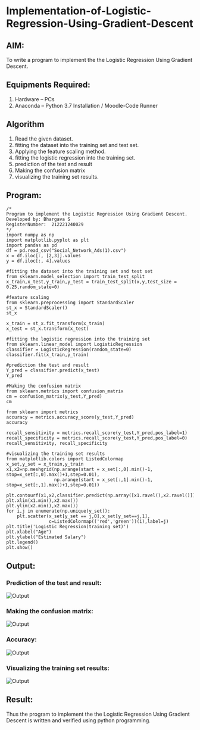 # Implementation-of-Logistic-Regression-Using-Gradient-Descent

## AIM:
To write a program to implement the the Logistic Regression Using Gradient Descent.

## Equipments Required:
1. Hardware – PCs
2. Anaconda – Python 3.7 Installation / Moodle-Code Runner

## Algorithm
1. Read the given dataset.
2. fitting the dataset into the training set and test set.
3. Applying the feature scaling method.
4. fitting the logistic regression into the training set.
5. prediction of the test and result
6. Making the confusion matrix
7. visualizing the training set results.


## Program:
```
/*
Program to implement the Logistic Regression Using Gradient Descent.
Developed by: Bhargava S
RegisterNumber:  212221240029
*/
import numpy as np
import matplotlib.pyplot as plt
import pandas as pd
df = pd.read_csv("Social_Network_Ads(1).csv")
x = df.iloc[:, [2,3]].values
y = df.iloc[:, 4].values

#fitting the dataset into the training set and test set
from sklearn.model_selection import train_test_split
x_train,x_test,y_train,y_test = train_test_split(x,y,test_size = 0.25,random_state=0)

#feature scaling
from sklearn.preprocessing import StandardScaler
st_x = StandardScaler()
st_x

x_train = st_x.fit_transform(x_train)
x_test = st_x.transform(x_test)

#fitting the logistic regression into the training set
from sklearn.linear_model import LogisticRegression
classifier = LogisticRegression(random_state=0)
classifier.fit(x_train,y_train)

#prediction the test and result
Y_pred = classifier.predict(x_test)
Y_pred

#Making the confusion matrix
from sklearn.metrics import confusion_matrix
cm = confusion_matrix(y_test,Y_pred)
cm

from sklearn import metrics
accuracy = metrics.accuracy_score(y_test,Y_pred)
accuracy

recall_sensitivity = metrics.recall_score(y_test,Y_pred,pos_label=1)
recall_specificity = metrics.recall_score(y_test,Y_pred,pos_label=0)
recall_sensitivity, recall_specificity

#visualizing the training set results
from matplotlib.colors import ListedColormap
x_set,y_set = x_train,y_train
x1,x2=np.meshgrid(np.arange(start = x_set[:,0].min()-1, stop=x_set[:,0].max()+1,step=0.01),
                  np.arange(start = x_set[:,1].min()-1, stop=x_set[:,1].max()+1,step=0.01))

plt.contourf(x1,x2,classifier.predict(np.array([x1.ravel(),x2.ravel()]).T).reshape(x1.shape),alpha=0.75,cmap=ListedColormap(('red','green')))
plt.xlim(x1.min(),x2.max())
plt.ylim(x2.min(),x2.max())
for i,j in enumerate(np.unique(y_set)):
    plt.scatter(x_set[y_set == j,0],x_set[y_set==j,1],
                c=ListedColormap(('red','green'))(i),label=j)
plt.title('Logistic Regression(training set)')
plt.xlabel("Age")
plt.ylabel("Estimated Salary")
plt.legend()
plt.show()
```

## Output:
### Prediction of the test and result:
![Output](A.png)
### Making the confusion matrix:
![Output](AA.png)
### Accuracy:
![Output](AAA.png)
### Visualizing the training set results:
![Output](B.png)


## Result:
Thus the program to implement the the Logistic Regression Using Gradient Descent is written and verified using python programming.
